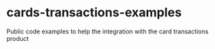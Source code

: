 # cards-transactions-examples
Public code examples to help the integration with the card transactions product
